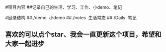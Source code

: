 #项目内容
##记录自己的生活、学习、工作、小demo、笔记

#目录结构
##./demo  小demo
##./notes  生活常态
##./Daily  笔记
## 喜欢的可以点个star、我会一直更新这个项目，希望和大家一起进步
